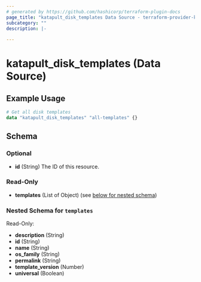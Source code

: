 ```yaml
---
# generated by https://github.com/hashicorp/terraform-plugin-docs
page_title: "katapult_disk_templates Data Source - terraform-provider-katapult"
subcategory: ""
description: |-
  
---
```


# katapult_disk_templates (Data Source)



## Example Usage

```terraform
# Get all disk templates
data "katapult_disk_templates" "all-templates" {}
```

<!-- schema generated by tfplugindocs -->
## Schema

### Optional

- **id** (String) The ID of this resource.

### Read-Only

- **templates** (List of Object) (see [below for nested schema](#nestedatt--templates))

<a id="nestedatt--templates"></a>
### Nested Schema for `templates`

Read-Only:

- **description** (String)
- **id** (String)
- **name** (String)
- **os_family** (String)
- **permalink** (String)
- **template_version** (Number)
- **universal** (Boolean)


